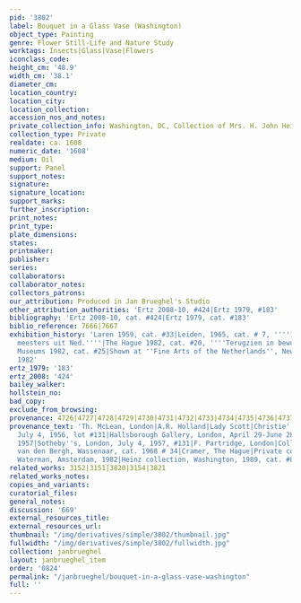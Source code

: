 ```yaml
---
pid: '3802'
label: Bouquet in a Glass Vase (Washington)
object_type: Painting
genre: Flower Still-Life and Nature Study
worktags: Insects|Glass|Vase|Flowers
iconclass_code:
height_cm: '48.9'
width_cm: '38.1'
diameter_cm:
location_country:
location_city:
location_collection:
accession_nos_and_notes:
private_collection_info: Washington, DC, Collection of Mrs. H. John Heinz III
collection_type: Private
realdate: ca. 1608
numeric_date: '1608'
medium: Oil
support: Panel
support_notes:
signature:
signature_location:
support_marks:
further_inscription:
print_notes:
print_type:
plate_dimensions:
states:
printmaker:
publisher:
series:
collaborators:
collaborator_notes:
collectors_patrons:
our_attribution: Produced in Jan Brueghel's Studio
other_attribution_authorities: 'Ertz 2008-10, #424|Ertz 1979, #183'
bibliography: 'Ertz 2008-10, cat. #424|Ertz 1979, cat. #183'
biblio_reference: 7666|7667
exhibition_history: 'Laren 1959, cat. #33|Leiden, 1965, cat. # 7, ''''17de eeuwse
  meesters uit Ned.''''|The Hague 1982, cat. #20, ''''Terugzien in bewondering''''|Amsterdam/Noordbrabants
  Museums 1982, cat. #25|Shown at ''Fine Arts of the Netherlands'', New York, Nov.
  1982'
ertz_1979: '183'
ertz_2008: '424'
bailey_walker:
hollstein_no:
bad_copy:
exclude_from_browsing:
provenance: 4726|4727|4728|4729|4730|4731|4732|4733|4734|4735|4736|4737
provenance_text: 'Th. McLean, London|A.R. Holland|Lady Scott|Christie''s, London,
  July 4, 1956, lot #131|Hallsborough Gallery, London, April 29-June 28, 1957, #5,
  1957|Sotheby''s, London, July 4, 1957, #131|F. Partridge, London|Collection of Sidney
  van den Bergh, Wassenaar, cat. 1968 # 34|Cramer, The Hague|Private collection|Gallery
  Waterman, Amsterdam, 1982|Heinz collection, Washington, 1989, cat. #8'
related_works: 3152|3151|3820|3154|3821
related_works_notes:
copies_and_variants:
curatorial_files:
general_notes:
discussion: '669'
external_resources_title:
external_resources_url:
thumbnail: "/img/derivatives/simple/3802/thumbnail.jpg"
fullwidth: "/img/derivatives/simple/3802/fullwidth.jpg"
collection: janbrueghel
layout: janbrueghel_item
order: '0824'
permalink: "/janbrueghel/bouquet-in-a-glass-vase-washington"
full: ''
---
```

